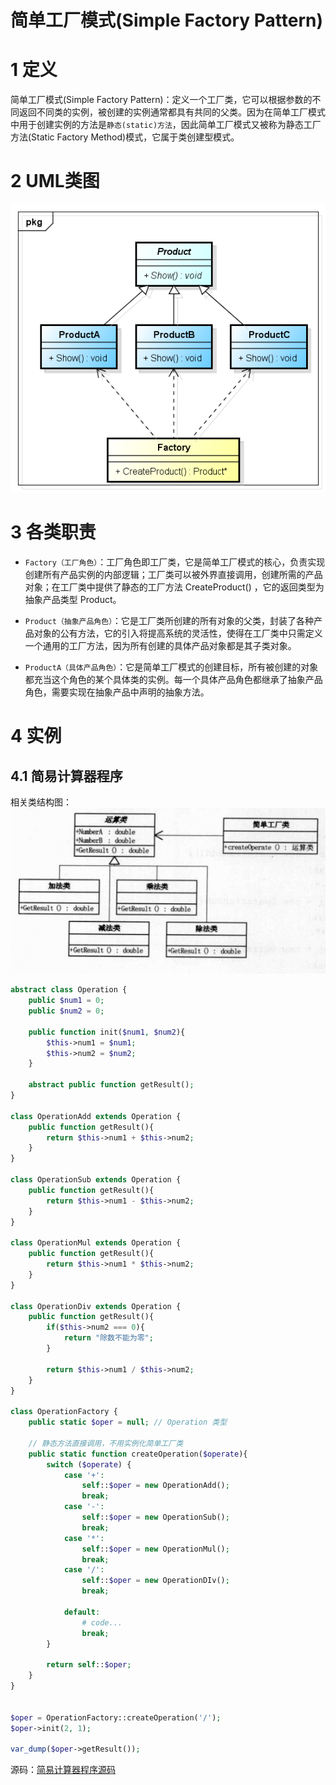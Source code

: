# 简单工厂模式(Simple Factory Pattern)

# 1 定义

简单工厂模式(Simple Factory Pattern)：定义一个工厂类，它可以根据参数的不同返回不同类的实例，被创建的实例通常都具有共同的父类。因为在简单工厂模式中用于创建实例的方法是`静态(static)方法`，因此简单工厂模式又被称为静态工厂方法(Static Factory Method)模式，它属于类创建型模式。

# 2 UML类图

![简单工厂模式 UML 类图](./images/001.jpg)

# 3 各类职责

- `Factory（工厂角色）`：工厂角色即工厂类，它是简单工厂模式的核心，负责实现创建所有产品实例的内部逻辑；工厂类可以被外界直接调用，创建所需的产品对象；在工厂类中提供了静态的工厂方法 CreateProduct() ，它的返回类型为抽象产品类型 Product。

- `Product（抽象产品角色）`：它是工厂类所创建的所有对象的父类，封装了各种产品对象的公有方法，它的引入将提高系统的灵活性，使得在工厂类中只需定义一个通用的工厂方法，因为所有创建的具体产品对象都是其子类对象。

- `ProductA（具体产品角色）`：它是简单工厂模式的创建目标，所有被创建的对象都充当这个角色的某个具体类的实例。每一个具体产品角色都继承了抽象产品角色，需要实现在抽象产品中声明的抽象方法。

# 4 实例

## 4.1 简易计算器程序

相关类结构图：![简易计算器程序类结构图](./images/002.jpg)

```php
abstract class Operation {
    public $num1 = 0;
    public $num2 = 0;

    public function init($num1, $num2){
        $this->num1 = $num1;
        $this->num2 = $num2;
    }

    abstract public function getResult();
}

class OperationAdd extends Operation {
    public function getResult(){
        return $this->num1 + $this->num2;
    }
}

class OperationSub extends Operation {
    public function getResult(){
        return $this->num1 - $this->num2;
    }
}

class OperationMul extends Operation {
    public function getResult(){
        return $this->num1 * $this->num2;
    }
}

class OperationDiv extends Operation {
    public function getResult(){
        if($this->num2 === 0){
            return "除数不能为零";
        }

        return $this->num1 / $this->num2;
    }
}

class OperationFactory {
    public static $oper = null; // Operation 类型

    // 静态方法直接调用，不用实例化简单工厂类
    public static function createOperation($operate){
        switch ($operate) {
            case '+':
                self::$oper = new OperationAdd();
                break;
            case '-':
                self::$oper = new OperationSub();
                break;
            case '*':
                self::$oper = new OperationMul();
                break;
            case '/':
                self::$oper = new OperationDIv();
                break;

            default:
                # code...
                break;
        }

        return self::$oper;
    }
}


$oper = OperationFactory::createOperation('/');
$oper->init(2, 1);

var_dump($oper->getResult());
```

源码：[简易计算器程序源码](./example-001.php)
